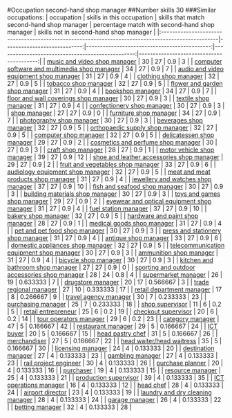 #Occupation second-hand shop manager
##Number skills 30
###Similar occupations:
| occupation                                                                                        |   skills in this occupation |   skills that match second-hand shop manager |   percentage match with second-hand shop manager |   skills not in second-hand shop manager |
|:--------------------------------------------------------------------------------------------------|----------------------------:|---------------------------------------------:|-------------------------------------------------:|-----------------------------------------:|
| [music and video shop manager](music_and_video_shop_manager.md)                                   |                          30 |                                           27 |                                         0.9      |                                        3 |
| [computer software and multimedia shop manager](computer_software_and_multimedia_shop_manager.md) |                          34 |                                           27 |                                         0.9      |                                        7 |
| [audio and video equipment shop manager](audio_and_video_equipment_shop_manager.md)               |                          31 |                                           27 |                                         0.9      |                                        4 |
| [clothing shop manager](clothing_shop_manager.md)                                                 |                          32 |                                           27 |                                         0.9      |                                        5 |
| [tobacco shop manager](tobacco_shop_manager.md)                                                   |                          32 |                                           27 |                                         0.9      |                                        5 |
| [flower and garden shop manager](flower_and_garden_shop_manager.md)                               |                          31 |                                           27 |                                         0.9      |                                        4 |
| [bookshop manager](bookshop_manager.md)                                                           |                          34 |                                           27 |                                         0.9      |                                        7 |
| [floor and wall coverings shop manager](floor_and_wall_coverings_shop_manager.md)                 |                          30 |                                           27 |                                         0.9      |                                        3 |
| [textile shop manager](textile_shop_manager.md)                                                   |                          31 |                                           27 |                                         0.9      |                                        4 |
| [confectionery shop manager](confectionery_shop_manager.md)                                       |                          30 |                                           27 |                                         0.9      |                                        3 |
| [shop manager](shop_manager.md)                                                                   |                          27 |                                           27 |                                         0.9      |                                        0 |
| [furniture shop manager](furniture_shop_manager.md)                                               |                          34 |                                           27 |                                         0.9      |                                        7 |
| [photography shop manager](photography_shop_manager.md)                                           |                          30 |                                           27 |                                         0.9      |                                        3 |
| [beverages shop manager](beverages_shop_manager.md)                                               |                          32 |                                           27 |                                         0.9      |                                        5 |
| [orthopaedic supply shop manager](orthopaedic_supply_shop_manager.md)                             |                          32 |                                           27 |                                         0.9      |                                        5 |
| [computer shop manager](computer_shop_manager.md)                                                 |                          32 |                                           27 |                                         0.9      |                                        5 |
| [delicatessen shop manager](delicatessen_shop_manager.md)                                         |                          29 |                                           27 |                                         0.9      |                                        2 |
| [cosmetics and perfume shop manager](cosmetics_and_perfume_shop_manager.md)                       |                          30 |                                           27 |                                         0.9      |                                        3 |
| [craft shop manager](craft_shop_manager.md)                                                       |                          28 |                                           27 |                                         0.9      |                                        1 |
| [motor vehicle shop manager](motor_vehicle_shop_manager.md)                                       |                          39 |                                           27 |                                         0.9      |                                       12 |
| [shoe and leather accessories shop manager](shoe_and_leather_accessories_shop_manager.md)         |                          29 |                                           27 |                                         0.9      |                                        2 |
| [fruit and vegetables shop manager](fruit_and_vegetables_shop_manager.md)                         |                          33 |                                           27 |                                         0.9      |                                        6 |
| [audiology equipment shop manager](audiology_equipment_shop_manager.md)                           |                          32 |                                           27 |                                         0.9      |                                        5 |
| [meat and meat products shop manager](meat_and_meat_products_shop_manager.md)                     |                          31 |                                           27 |                                         0.9      |                                        4 |
| [jewellery and watches shop manager](jewellery_and_watches_shop_manager.md)                       |                          37 |                                           27 |                                         0.9      |                                       10 |
| [fish and seafood shop manager](fish_and_seafood_shop_manager.md)                                 |                          30 |                                           27 |                                         0.9      |                                        3 |
| [building materials shop manager](building_materials_shop_manager.md)                             |                          30 |                                           27 |                                         0.9      |                                        3 |
| [toys and games shop manager](toys_and_games_shop_manager.md)                                     |                          29 |                                           27 |                                         0.9      |                                        2 |
| [eyewear and optical equipment shop manager](eyewear_and_optical_equipment_shop_manager.md)       |                          31 |                                           27 |                                         0.9      |                                        4 |
| [fuel station manager](fuel_station_manager.md)                                                   |                          37 |                                           27 |                                         0.9      |                                       10 |
| [bakery shop manager](bakery_shop_manager.md)                                                     |                          32 |                                           27 |                                         0.9      |                                        5 |
| [hardware and paint shop manager](hardware_and_paint_shop_manager.md)                             |                          28 |                                           27 |                                         0.9      |                                        1 |
| [medical goods shop manager](medical_goods_shop_manager.md)                                       |                          31 |                                           27 |                                         0.9      |                                        4 |
| [pet and pet food shop manager](pet_and_pet_food_shop_manager.md)                                 |                          30 |                                           27 |                                         0.9      |                                        3 |
| [press and stationery shop manager](press_and_stationery_shop_manager.md)                         |                          31 |                                           27 |                                         0.9      |                                        4 |
| [antique shop manager](antique_shop_manager.md)                                                   |                          33 |                                           27 |                                         0.9      |                                        6 |
| [domestic appliances shop manager](domestic_appliances_shop_manager.md)                           |                          32 |                                           27 |                                         0.9      |                                        5 |
| [telecommunication equipment shop manager](telecommunication_equipment_shop_manager.md)           |                          30 |                                           27 |                                         0.9      |                                        3 |
| [ammunition shop manager](ammunition_shop_manager.md)                                             |                          31 |                                           27 |                                         0.9      |                                        4 |
| [bicycle shop manager](bicycle_shop_manager.md)                                                   |                          30 |                                           27 |                                         0.9      |                                        3 |
| [kitchen and bathroom shop manager](kitchen_and_bathroom_shop_manager.md)                         |                          27 |                                           27 |                                         0.9      |                                        0 |
| [sporting and outdoor accessories shop manager](sporting_and_outdoor_accessories_shop_manager.md) |                          28 |                                           24 |                                         0.8      |                                        4 |
| [supermarket manager](supermarket_manager.md)                                                     |                          26 |                                           19 |                                         0.633333 |                                        7 |
| [drugstore manager](drugstore_manager.md)                                                         |                          20 |                                           17 |                                         0.566667 |                                        3 |
| [trade regional manager](trade_regional_manager.md)                                               |                          27 |                                           10 |                                         0.333333 |                                       17 |
| [retail department manager](retail_department_manager.md)                                         |                          17 |                                            8 |                                         0.266667 |                                        9 |
| [travel agency manager](travel_agency_manager.md)                                                 |                          30 |                                            7 |                                         0.233333 |                                       23 |
| [purchasing manager](purchasing_manager.md)                                                       |                          25 |                                            7 |                                         0.233333 |                                       18 |
| [shop supervisor](shop_supervisor.md)                                                             |                          11 |                                            6 |                                         0.2      |                                        5 |
| [retail entrepreneur](retail_entrepreneur.md)                                                     |                          25 |                                            6 |                                         0.2      |                                       19 |
| [checkout supervisor](checkout_supervisor.md)                                                     |                          20 |                                            6 |                                         0.2      |                                       14 |
| [tour operators manager](tour_operators_manager.md)                                               |                          29 |                                            6 |                                         0.2      |                                       23 |
| [category manager](category_manager.md)                                                           |                          47 |                                            5 |                                         0.166667 |                                       42 |
| [restaurant manager](restaurant_manager.md)                                                       |                          29 |                                            5 |                                         0.166667 |                                       24 |
| [ICT buyer](ICT_buyer.md)                                                                         |                          20 |                                            5 |                                         0.166667 |                                       15 |
| [head pastry chef](head_pastry_chef.md)                                                           |                          31 |                                            5 |                                         0.166667 |                                       26 |
| [merchandiser](merchandiser.md)                                                                   |                          27 |                                            5 |                                         0.166667 |                                       22 |
| [head waiter/head waitress](head_waiter-head_waitress.md)                                         |                          35 |                                            5 |                                         0.166667 |                                       30 |
| [licensing manager](licensing_manager.md)                                                         |                          24 |                                            4 |                                         0.133333 |                                       20 |
| [destination manager](destination_manager.md)                                                     |                          27 |                                            4 |                                         0.133333 |                                       23 |
| [gambling manager](gambling_manager.md)                                                           |                          27 |                                            4 |                                         0.133333 |                                       23 |
| [rail project engineer](rail_project_engineer.md)                                                 |                          30 |                                            4 |                                         0.133333 |                                       26 |
| [purchase planner](purchase_planner.md)                                                           |                          20 |                                            4 |                                         0.133333 |                                       16 |
| [purchaser](purchaser.md)                                                                         |                          19 |                                            4 |                                         0.133333 |                                       15 |
| [resource manager](resource_manager.md)                                                           |                          25 |                                            4 |                                         0.133333 |                                       21 |
| [production supervisor](production_supervisor.md)                                                 |                          39 |                                            4 |                                         0.133333 |                                       35 |
| [ICT operations manager](ICT_operations_manager.md)                                               |                          16 |                                            4 |                                         0.133333 |                                       12 |
| [head chef](head_chef.md)                                                                         |                          28 |                                            4 |                                         0.133333 |                                       24 |
| [airport director](airport_director.md)                                                           |                          23 |                                            4 |                                         0.133333 |                                       19 |
| [laundry and dry cleaning manager](laundry_and_dry_cleaning_manager.md)                           |                          28 |                                            4 |                                         0.133333 |                                       24 |
| [garage manager](garage_manager.md)                                                               |                          26 |                                            4 |                                         0.133333 |                                       22 |
| [betting manager](betting_manager.md)                                                             |                          32 |                                            4 |                                         0.133333 |                                       28 |
